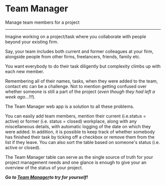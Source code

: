 # Team Manager
Manage team members for a project

---

Imagine working on a project/task where you collaborate with people beyond your existing firm.

Say, your team includes both current and former colleagues at your firm, alongside people from other firms, freelancers, friends, family etc.

You want everybody to do their task diligently but complexity climbs up with each new member.

Remembering all of their names, tasks, when they were added to the team, contact etc can be a challenge. Not to mention getting confused over whether someone is still a part of the project (*even though they had left a week ago...!!!*).

The Team Manager web app is a solution to all these problems.

You can easily add team members, mention their current (i.e.status = active) or former (i.e. status = closed) workplace, along with any miscellaneous details, with automatic logging of the date on which they were added. In addition, it is possible to keep track of whether somebody has finished their task by ticking off a checkbox or remove them from the list if they leave. You can also sort the table based on someone's status (i.e. active or closed).

The Team Manager table can serve as the single source of truth for your project management needs and one glance is enough to give your an overview of the status of your project.

***Go to [Team Manager](https://r-a-j-a-t.github.io/team-manager/)to try for yourself!***
